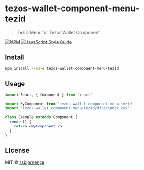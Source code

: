 # tezos-wallet-component-menu-tezid

> TezID Menu for Tezos Wallet Component

[![NPM](https://img.shields.io/npm/v/tezos-wallet-component-menu-tezid.svg)](https://www.npmjs.com/package/tezos-wallet-component-menu-tezid) [![JavaScript Style Guide](https://img.shields.io/badge/code_style-standard-brightgreen.svg)](https://standardjs.com)

## Install

```bash
npm install --save tezos-wallet-component-menu-tezid
```

## Usage

```jsx
import React, { Component } from 'react'

import MyComponent from 'tezos-wallet-component-menu-tezid'
import 'tezos-wallet-component-menu-tezid/dist/index.css'

class Example extends Component {
  render() {
    return <MyComponent />
  }
}
```

## License

MIT © [asbjornenge](https://github.com/asbjornenge)
